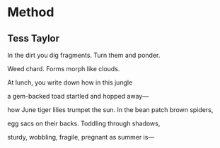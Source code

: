 # Method
## Tess Taylor
In the dirt you dig fragments.
Turn them and ponder.

Weed chard. Forms
morph like clouds.

At lunch, you write down
how in this jungle

a gem-backed toad startled
and hopped away—

how June tiger lilies trumpet the sun.
In the bean patch brown spiders,

egg sacs on their backs.
Toddling through shadows,

sturdy, wobbling,
fragile, pregnant as summer is—
